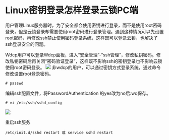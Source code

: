 # Linux密钥登录怎样登录云锁PC端

用户管理Linux服务器时，为了安全都会使用密钥进行登录，而不是使用root密码登录，但是云锁登录却需要使用root密码进行登录管理。遇到这种情况可以先设置root密码，再修改ssh禁止使用密码登录系统，这样既可以登录云锁，也解决了ssh登录安全的问题。

Wdcp用户可以登录Wdcp面板，进入“安全管理”-“ssh管理”，修改私钥密码。修改私钥密码后再关闭“密码验证登录”，这样既不影响ssh的密钥登录也不影响云锁使用root密码登录。 ![](../.gitbook/assets/q2301.png) 非wdcp的用户，可以通过密钥方式登录系统，通过命令修改设置root登录密码。

`# passwd`

编辑ssh配置文件，将PasswordAuthentication 的yes改为no后:wq保存。

`# vi /etc/ssh/sshd_config`

![](../.gitbook/assets/q2302.png)

重启ssh服务

`/etc/init.d/sshd restart 或 service sshd restart`
